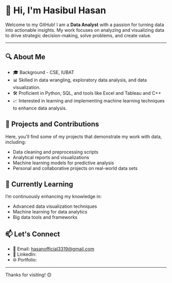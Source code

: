 # 👋 Hi, I'm Hasibul Hasan

Welcome to my GitHub! I am a **Data Analyst** with a passion for turning data into actionable insights. My work focuses on analyzing and visualizing data to drive strategic decision-making, solve problems, and create value. 

---

## 🔍 About Me

- 🎓 Background - CSE, IUBAT
- 📊 Skilled in data wrangling, exploratory data analysis, and data visualization.
- 🛠️ Proficient in Python, SQL, and tools like Excel and Tableau and C++
- 📈 Interested in learning and implementing machine learning techniques to enhance data analysis.

## 🚀 Projects and Contributions

Here, you'll find some of my projects that demonstrate my work with data, including:
- Data cleaning and preprocessing scripts
- Analytical reports and visualizations
- Machine learning models for predictive analysis
- Personal and collaborative projects on real-world data sets

## 🌱 Currently Learning

I’m continuously enhancing my knowledge in:
- Advanced data visualization techniques
- Machine learning for data analytics
- Big data tools and frameworks

## 📫 Let's Connect

- 📧 Email: hasanofficial3319@gmail.com
- 💼 LinkedIn: 
- 🌐 Portfolio: 

---

Thanks for visiting! 😊
